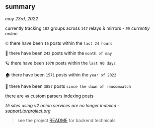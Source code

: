 
## summary
_may 23rd, 2022_

currently tracking `102` groups across `147` relays & mirrors - _`55` currently online_

⏲ there have been `16` posts within the `last 24 hours`

🦈 there have been `242` posts within the `month of may`

🪐 there have been `1070` posts within the `last 90 days`

🏚 there have been `1571` posts within the `year of 2022`

🦕 there have been `3857` posts `since the dawn of ransomwatch`

there are `49` custom parsers indexing posts

_`20` sites using v2 onion services are no longer indexed - [support.torproject.org](https://support.torproject.org/onionservices/v2-deprecation/)_

> see the project [README](https://github.com/joshhighet/ransomwatch#ransomwatch--) for backend technicals
